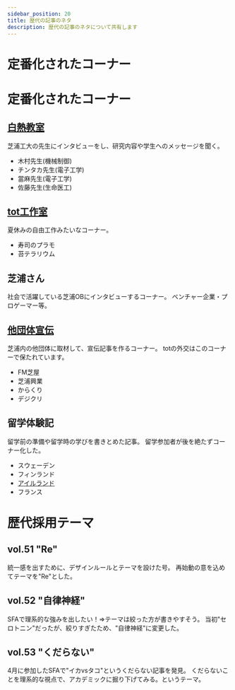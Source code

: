 ```yaml
---
sidebar_position: 20
title: 歴代の記事のネタ
description: 歴代の記事のネタについて共有します
---
```


# 定番化されたコーナー

# 定番化されたコーナー

## [白熱教室](https://tot-ch.com/?cat=23)

芝浦工大の先生にインタビューをし、研究内容や学生へのメッセージを聞く。

- 木村先生(機械制御)
- チンタカ先生(電子工学)
- 當麻先生(電子工学)
- 佐藤先生(生命医工)

## [tot工作室](https://tot-ch.com/?cat=18)

夏休みの自由工作みたいなコーナー。

- 寿司のプラモ
- 苔テラリウム

## 芝浦さん

社会で活躍している芝浦OBにインタビューするコーナー。
ベンチャー企業・プロゲーマー等。

## [他団体宣伝](https://tot-ch.com/?cat=17)

芝浦内の他団体に取材して、宣伝記事を作るコーナー。
totの外交はこのコーナーで保たれています。

- FM芝屋
- 芝浦興業
- からくり
- デジクリ

## 留学体験記

留学前の準備や留学時の学びを書きとめた記事。
留学参加者が後を絶たずコーナー化した。

- スウェーデン
- フィンランド
- [アイルランド](https://tot-ch.com/?p=1115)
- フランス


# 歴代採用テーマ

## vol.51 "Re"

統一感を出すために、デザインルールとテーマを設けた号。
再始動の意を込めてテーマを"Re"とした。

## vol.52 "自律神経"

SFAで理系的な強みを出したい！⇒テーマは絞った方が書きやすそう。
当初"セロトニン"だったが、絞りすぎたため、"自律神経"に変更した。

## vol.53 "くだらない"

4月に参加したSFAで"イカvsタコ"というくだらない記事を発見。
くだらないことを理系的な視点で、アカデミックに掘り下げてみる。というテーマ。